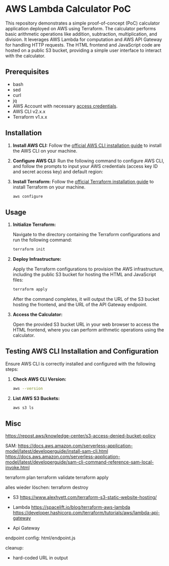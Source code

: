 

# AWS Lambda Calculator PoC

This repository demonstrates a simple proof-of-concept (PoC) calculator application deployed on AWS using Terraform. The calculator performs basic arithmetic operations like addition, subtraction, multiplication, and division. It leverages AWS Lambda for computation and AWS API Gateway for handling HTTP requests. The HTML frontend and JavaScript code are hosted on a public S3 bucket, providing a simple user interface to interact with the calculator.

## Prerequisites

- bash
- sed
- curl
- jq
- AWS Account with necessary [access credentials](https://docs.aws.amazon.com/general/latest/gr/aws-sec-cred-types.html#access-keys-and-secret-access-keys).
- AWS CLI v2.x.x
- Terraform v1.x.x

## Installation


1. **Install AWS CLI:** Follow the [official AWS CLI installation guide](https://docs.aws.amazon.com/cli/latest/userguide/install-cliv2.html) to install the AWS CLI on your machine.
2. **Configure AWS CLI:** Run the following command to configure AWS CLI, and follow the prompts to input your AWS credentials (access key ID and secret access key) and default region:
3. **Install Terraform:** Follow the [official Terraform installation guide](https://learn.hashicorp.com/tutorials/terraform/install-cli) to install Terraform on your machine.

    ```bash
    aws configure
    ```

## Usage

1. **Initialize Terraform:**

    Navigate to the directory containing the Terraform configurations and run the following command:

    ```bash
    terraform init
    ```

2. **Deploy Infrastructure:**

    Apply the Terraform configurations to provision the AWS infrastructure, including the public S3 bucket for hosting the HTML and JavaScript files:

    ```bash
    terraform apply
    ```

    After the command completes, it will output the URL of the S3 bucket hosting the frontend, and the URL of the API Gateway endpoint.

3. **Access the Calculator:**

    Open the provided S3 bucket URL in your web browser to access the HTML frontend, where you can perform arithmetic operations using the calculator.

## Testing AWS CLI Installation and Configuration

Ensure AWS CLI is correctly installed and configured with the following steps:

1. **Check AWS CLI Version:**

    ```bash
    aws --version
    ```

2. **List AWS S3 Buckets:**

    ```bash
    aws s3 ls
    ```

## Misc

https://repost.aws/knowledge-center/s3-access-denied-bucket-policy


SAM:
https://docs.aws.amazon.com/serverless-application-model/latest/developerguide/install-sam-cli.html
https://docs.aws.amazon.com/serverless-application-model/latest/developerguide/sam-cli-command-reference-sam-local-invoke.html


terraform plan
terraform validate
terraform apply

alles wieder löschen:
terraform destroy



- S3
https://www.alexhyett.com/terraform-s3-static-website-hosting/

- Lambda
https://spacelift.io/blog/terraform-aws-lambda
https://developer.hashicorp.com/terraform/tutorials/aws/lambda-api-gateway
- Api Gateway

endpoint config: html/endpoint.js

cleanup:
- hard-coded URL in output

